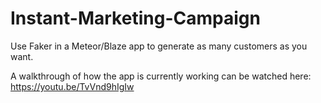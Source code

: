 # Instant-Marketing-Campaign
Use Faker in a Meteor/Blaze app to generate as many customers as you want.

A walkthrough of how the app is currently working can be watched here: https://youtu.be/TvVnd9hIgIw
